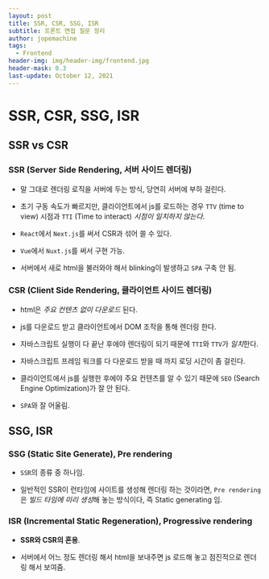 ```yaml
---
layout: post
title: SSR, CSR, SSG, ISR
subtitle: 프론트 면접 질문 정리
author: jopemachine
tags:
  - Frontend
header-img: img/header-img/frontend.jpg
header-mask: 0.3
last-update: October 12, 2021
---
```


# SSR, CSR, SSG, ISR

## SSR vs CSR

### SSR (Server Side Rendering, 서버 사이드 렌더링)

- 말 그대로 렌더링 로직을 서버에 두는 방식, 당연히 서버에 부하 걸린다.

- 초기 구동 속도가 빠르지만, 클라이언트에서 js를 로드하는 경우 `TTV` (time to view) 시점과 `TTI` (Time to interact) *시점이 일치하지 않는다*.

- `React`에서 `Next.js`를 써서 CSR과 섞어 쓸 수 있다.

- `Vue`에서 `Nuxt.js`를 써서 구현 가능.

- 서버에서 새로 html을 불러와야 해서 blinking이 발생하고 `SPA` 구축 안 됨.

### CSR (Client Side Rendering, 클라이언트 사이드 렌더링)

- html은 *주요 컨텐츠 없이 다운로드* 된다.

- js를 다운로드 받고 클라이언트에서 DOM 조작을 통해 렌더링 한다.

- 자바스크립트 실행이 다 끝난 후에야 렌더링이 되기 때문에 `TTI`와 `TTV`가 *일치*한다.

- 자바스크립트 프레임 워크를 다 다운로드 받을 때 까지 로딩 시간이 좀 걸린다.

- 클라이언트에서 js를 실행한 후에야 주요 컨텐츠를 알 수 있기 때문에 `SEO` (Search Engine Optimization)가 잘 안 된다.

- `SPA`와 잘 어울림.

## SSG, ISR

### SSG (Static Site Generate), Pre rendering

- `SSR`의 종류 중 하나임.

- 일반적인 SSR이 런타임에 사이트를 생성해 렌더링 하는 것이라면, `Pre rendering`은 *빌드 타임에 미리 생성*해 놓는 방식이다, 즉 Static generating 임.

### ISR (Incremental Static Regeneration), Progressive rendering

- **SSR와 CSR의 혼용**.

- 서버에서 어느 정도 렌더링 해서 html을 보내주면 js 로드해 놓고 점진적으로 렌더링 해서 보여줌.